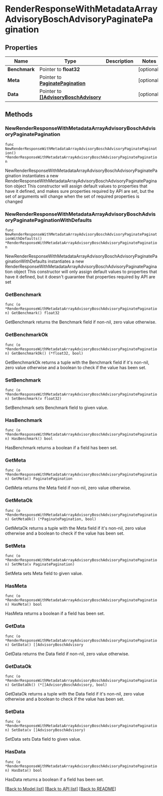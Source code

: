# RenderResponseWithMetadataArrayAdvisoryBoschAdvisoryPaginatePagination

## Properties

Name | Type | Description | Notes
------------ | ------------- | ------------- | -------------
**Benchmark** | Pointer to **float32** |  | [optional] 
**Meta** | Pointer to [**PaginatePagination**](PaginatePagination.md) |  | [optional] 
**Data** | Pointer to [**[]AdvisoryBoschAdvisory**](AdvisoryBoschAdvisory.md) |  | [optional] 

## Methods

### NewRenderResponseWithMetadataArrayAdvisoryBoschAdvisoryPaginatePagination

`func NewRenderResponseWithMetadataArrayAdvisoryBoschAdvisoryPaginatePagination() *RenderResponseWithMetadataArrayAdvisoryBoschAdvisoryPaginatePagination`

NewRenderResponseWithMetadataArrayAdvisoryBoschAdvisoryPaginatePagination instantiates a new RenderResponseWithMetadataArrayAdvisoryBoschAdvisoryPaginatePagination object
This constructor will assign default values to properties that have it defined,
and makes sure properties required by API are set, but the set of arguments
will change when the set of required properties is changed

### NewRenderResponseWithMetadataArrayAdvisoryBoschAdvisoryPaginatePaginationWithDefaults

`func NewRenderResponseWithMetadataArrayAdvisoryBoschAdvisoryPaginatePaginationWithDefaults() *RenderResponseWithMetadataArrayAdvisoryBoschAdvisoryPaginatePagination`

NewRenderResponseWithMetadataArrayAdvisoryBoschAdvisoryPaginatePaginationWithDefaults instantiates a new RenderResponseWithMetadataArrayAdvisoryBoschAdvisoryPaginatePagination object
This constructor will only assign default values to properties that have it defined,
but it doesn't guarantee that properties required by API are set

### GetBenchmark

`func (o *RenderResponseWithMetadataArrayAdvisoryBoschAdvisoryPaginatePagination) GetBenchmark() float32`

GetBenchmark returns the Benchmark field if non-nil, zero value otherwise.

### GetBenchmarkOk

`func (o *RenderResponseWithMetadataArrayAdvisoryBoschAdvisoryPaginatePagination) GetBenchmarkOk() (*float32, bool)`

GetBenchmarkOk returns a tuple with the Benchmark field if it's non-nil, zero value otherwise
and a boolean to check if the value has been set.

### SetBenchmark

`func (o *RenderResponseWithMetadataArrayAdvisoryBoschAdvisoryPaginatePagination) SetBenchmark(v float32)`

SetBenchmark sets Benchmark field to given value.

### HasBenchmark

`func (o *RenderResponseWithMetadataArrayAdvisoryBoschAdvisoryPaginatePagination) HasBenchmark() bool`

HasBenchmark returns a boolean if a field has been set.

### GetMeta

`func (o *RenderResponseWithMetadataArrayAdvisoryBoschAdvisoryPaginatePagination) GetMeta() PaginatePagination`

GetMeta returns the Meta field if non-nil, zero value otherwise.

### GetMetaOk

`func (o *RenderResponseWithMetadataArrayAdvisoryBoschAdvisoryPaginatePagination) GetMetaOk() (*PaginatePagination, bool)`

GetMetaOk returns a tuple with the Meta field if it's non-nil, zero value otherwise
and a boolean to check if the value has been set.

### SetMeta

`func (o *RenderResponseWithMetadataArrayAdvisoryBoschAdvisoryPaginatePagination) SetMeta(v PaginatePagination)`

SetMeta sets Meta field to given value.

### HasMeta

`func (o *RenderResponseWithMetadataArrayAdvisoryBoschAdvisoryPaginatePagination) HasMeta() bool`

HasMeta returns a boolean if a field has been set.

### GetData

`func (o *RenderResponseWithMetadataArrayAdvisoryBoschAdvisoryPaginatePagination) GetData() []AdvisoryBoschAdvisory`

GetData returns the Data field if non-nil, zero value otherwise.

### GetDataOk

`func (o *RenderResponseWithMetadataArrayAdvisoryBoschAdvisoryPaginatePagination) GetDataOk() (*[]AdvisoryBoschAdvisory, bool)`

GetDataOk returns a tuple with the Data field if it's non-nil, zero value otherwise
and a boolean to check if the value has been set.

### SetData

`func (o *RenderResponseWithMetadataArrayAdvisoryBoschAdvisoryPaginatePagination) SetData(v []AdvisoryBoschAdvisory)`

SetData sets Data field to given value.

### HasData

`func (o *RenderResponseWithMetadataArrayAdvisoryBoschAdvisoryPaginatePagination) HasData() bool`

HasData returns a boolean if a field has been set.


[[Back to Model list]](../README.md#documentation-for-models) [[Back to API list]](../README.md#documentation-for-api-endpoints) [[Back to README]](../README.md)


